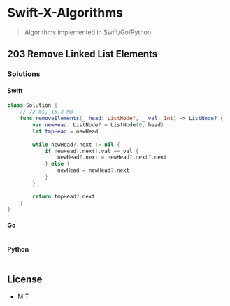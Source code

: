 # Swift-X-Algorithms

> Algorithms implemented in Swift/Go/Python.

## 203 Remove Linked List Elements

### Solutions

#### Swift

```swift
class Solution {
    // 72 ms, 15.3 MB
    func removeElements(_ head: ListNode?, _ val: Int) -> ListNode? {
        var newHead: ListNode? = ListNode(0, head)
        let tmpHead = newHead
        
        while newHead?.next != nil {
            if newHead!.next!.val == val {
                newHead?.next = newHead?.next?.next
            } else {
                newHead = newHead?.next
            }
        }
        
        return tmpHead?.next
    }
}
```

#### Go

```go
```

#### Python

```python
```

## License

- MIT
